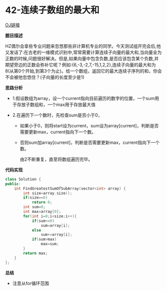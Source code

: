 # 42-连续子数组的最大和

[OJ链接](https://www.nowcoder.com/practice/459bd355da1549fa8a49e350bf3df484?tpId=13&tqId=11183&tPage=2&rp=1&ru=%2Fta%2Fcoding-interviews&qru=%2Fta%2Fcoding-interviews%2Fquestion-ranking)

**题目描述**

HZ偶尔会拿些专业问题来忽悠那些非计算机专业的同学。今天测试组开完会后,他又发话了:在古老的一维模式识别中,常常需要计算连续子向量的最大和,当向量全为正数的时候,问题很好解决。但是,如果向量中包含负数,是否应该包含某个负数,并期望旁边的正数会弥补它呢？例如:{6,-3,-2,7,-15,1,2,2},连续子向量的最大和为8(从第0个开始,到第3个为止)。给一个数组，返回它的最大连续子序列的和，你会不会被他忽悠住？(子向量的长度至少是1)

**思路分析**

- 1.假设数组为array，设一个current指向目前遍历的数字的位置，一个sum用于存放子数组和，一个max用于存放最大值

- 2.在遍历下一个数时，先检查sum是否小于0，

  - 如果小于0，则将start设为current，sum设为array[current]，判断是否需要更新max，current指向下一个数。

  - 否则sum加array[current]，判断是否需要更新max，current指向下一个数。

    由2不断重复，直至将数组遍历完毕。

**代码实现**

```c++
class Solution {
public:
    int FindGreatestSumOfSubArray(vector<int> array) {
        int size=array.size();
        if(size==0)
            return 0;
        int sum=0;
        int max=array[0];
        for(int i=0;i<size;i++){
            if(sum<=0)
                sum=array[i];
            else
                sum+=array[i];
            if(sum>max)
                max=sum;
        }
        return max;
    }
};
```

**总结**

* 注意从for循环范围


